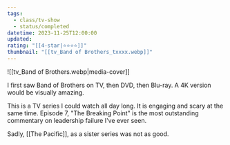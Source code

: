 ```yaml
---
tags:
  - class/tv-show
  - status/completed
datetime: 2023-11-25T12:00:00
updated: 
rating: "[[4-star|⭐️⭐️⭐️⭐️]]"
thumbnail: "[[tv_Band of Brothers_txxxx.webp]]"
---
```

![[tv_Band of Brothers.webp|media-cover]]

I first saw Band of Brothers on TV, then DVD, then Blu-ray. A 4K version would be visually amazing.

This is a TV series I could watch all day long. It is engaging and scary at the same time. Episode 7, "The Breaking Point" is the most outstanding commentary on leadership failure I've ever seen.

Sadly, [[The Pacific]], as a sister series was not as good.
